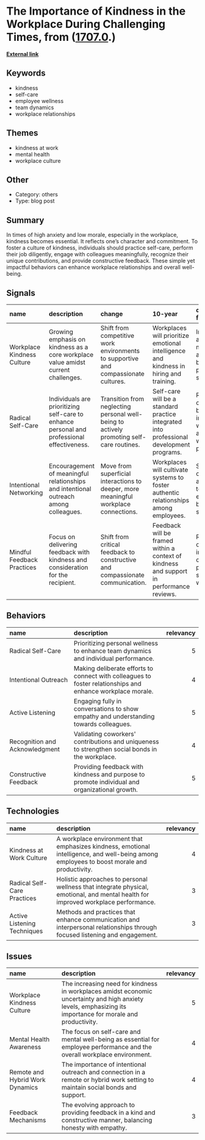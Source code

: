 # __The Importance of Kindness in the Workplace During Challenging Times__, from ([1707.0](https://kghosh.substack.com/p/1707.0).)

__[External link](https://hbr.org/2023/07/why-kindness-at-work-pays-off)__



## Keywords

* kindness
* self-care
* employee wellness
* team dynamics
* workplace relationships

## Themes

* kindness at work
* mental health
* workplace culture

## Other

* Category: others
* Type: blog post

## Summary

In times of high anxiety and low morale, especially in the workplace, kindness becomes essential. It reflects one’s character and commitment. To foster a culture of kindness, individuals should practice self-care, perform their job diligently, engage with colleagues meaningfully, recognize their unique contributions, and provide constructive feedback. These simple yet impactful behaviors can enhance workplace relationships and overall well-being.

## Signals

| name                       | description                                                                                | change                                                                                   | 10-year                                                                                  | driving-force                                                                     |   relevancy |
|:---------------------------|:-------------------------------------------------------------------------------------------|:-----------------------------------------------------------------------------------------|:-----------------------------------------------------------------------------------------|:----------------------------------------------------------------------------------|------------:|
| Workplace Kindness Culture | Growing emphasis on kindness as a core workplace value amidst current challenges.          | Shift from competitive work environments to supportive and compassionate cultures.       | Workplaces will prioritize emotional intelligence and kindness in hiring and training.   | Increased awareness of mental health and well-being in professional settings.     |           4 |
| Radical Self-Care          | Individuals are prioritizing self-care to enhance personal and professional effectiveness. | Transition from neglecting personal well-being to actively promoting self-care routines. | Self-care will be a standard practice integrated into professional development programs. | Recognition of the link between individual well-being and workplace productivity. |           4 |
| Intentional Networking     | Encouragement of meaningful relationships and intentional outreach among colleagues.       | Move from superficial interactions to deeper, more meaningful workplace connections.     | Workplaces will cultivate systems to foster authentic relationships among employees.     | Shift towards collaboration and teamwork as essential to business success.        |           3 |
| Mindful Feedback Practices | Focus on delivering feedback with kindness and consideration for the recipient.            | Shift from critical feedback to constructive and compassionate communication.            | Feedback will be framed within a context of kindness and support in performance reviews. | Recognition of the importance of psychological safety in the workplace.           |           4 |

## Behaviors

| name                           | description                                                                                                |   relevancy |
|:-------------------------------|:-----------------------------------------------------------------------------------------------------------|------------:|
| Radical Self-Care              | Prioritizing personal wellness to enhance team dynamics and individual performance.                        |           5 |
| Intentional Outreach           | Making deliberate efforts to connect with colleagues to foster relationships and enhance workplace morale. |           4 |
| Active Listening               | Engaging fully in conversations to show empathy and understanding towards colleagues.                      |           5 |
| Recognition and Acknowledgment | Validating coworkers' contributions and uniqueness to strengthen social bonds in the workplace.            |           4 |
| Constructive Feedback          | Providing feedback with kindness and purpose to promote individual and organizational growth.              |           5 |

## Technologies

| name                        | description                                                                                                                                |   relevancy |
|:----------------------------|:-------------------------------------------------------------------------------------------------------------------------------------------|------------:|
| Kindness at Work Culture    | A workplace environment that emphasizes kindness, emotional intelligence, and well-being among employees to boost morale and productivity. |           4 |
| Radical Self-Care Practices | Holistic approaches to personal wellness that integrate physical, emotional, and mental health for improved workplace performance.         |           3 |
| Active Listening Techniques | Methods and practices that enhance communication and interpersonal relationships through focused listening and engagement.                 |           3 |

## Issues

| name                            | description                                                                                                                                                 |   relevancy |
|:--------------------------------|:------------------------------------------------------------------------------------------------------------------------------------------------------------|------------:|
| Workplace Kindness Culture      | The increasing need for kindness in workplaces amidst economic uncertainty and high anxiety levels, emphasizing its importance for morale and productivity. |           5 |
| Mental Health Awareness         | The focus on self-care and mental well-being as essential for employee performance and the overall workplace environment.                                   |           4 |
| Remote and Hybrid Work Dynamics | The importance of intentional outreach and connection in a remote or hybrid work setting to maintain social bonds and support.                              |           4 |
| Feedback Mechanisms             | The evolving approach to providing feedback in a kind and constructive manner, balancing honesty with empathy.                                              |           3 |